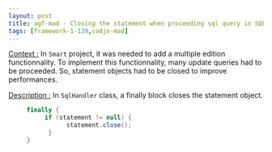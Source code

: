 ```yaml
---
layout: post
title: agf-mad - Closing the statement when proceeding sql query in SQLHandler class
tags: [framework-1-139,codjo-mad]
---
```

<u>Context :</u>
In ```Smart``` project, it was needed to add a multiple edition functionnality.
To implement this functionnality, many update queries had to be proceeded. So, statement objects had to be closed to improve performances.

<u>Description :</u>
In ```SqlHandler``` class, a finally block closes the statement object.

```java
     finally {
          if (statement != null) {
                statement.close();
           }
     }
```